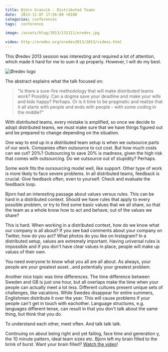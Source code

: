 ```yaml
---
title: Björn Granvik - Distributed Teams
date:  2013-11-07 17:56:00 +0100
categories: conferences
tags:  conference

image: /assets/blog/2013/131111/oredev.jpg

video: http://oredev.org/oredev2013/2013/videos.html
---
```


This Øredev 2013 session was interesting and required a lot of attention, which 
made it hard for me to sum it up properly. However, I will do my best.

![Øredev logo]({{page.image}})

The abstract explains what the talk focused on:

> "Is there a sure-fire methodology that will make distributed teams work? Possibly.
Can a dogma save your deadline and make your wife and kids happy? Perhaps. Or is
it time to be pragmatic and realize that it all starts with people and ends with
people - with some coding in the middle?"

With distributed teams, every mistake is amplified, so once we decide to adopt 
distributed teams, we must make sure that we have things figured out and be
prepared to change depending on the situation.

One way to end up in a distributed team setup is when we outsource parts of our
work. Companies often outsource to cut cost. But how much costs can we cut? 20%? 
Outsourcing to save 20% is madness, given the high risk that comes with outsourcing. 
Do we outsource out of stupidity? Perhaps.

Some work fits the oursourcing model well, like support. Other type of work is more
likely to face severe problems. In all distributed teams, feedback is crucial. Give
feedback often, even to yourself. Check and evaluate the feedback loop.

Bjorn had an interesting passage about values versus rules. This can be hard in a
distributed context. Should we have rules that apply to every possible problem, or
try to find some basic values that we all share, so that the team as a whole know
how to act and behave, out of the values we share?

This is hard. When working in a distributed context, how do we know what our company
is all about? If you see bad comments about your company on Twitter, how do you act? 
What photos do you like on Instagram? In a distributed setup, values are extremely
important. Having universal rules is impossible and if you don't have clear values in
place, people will make up values of their own.

You need everyone to know what you all are all about. As always, your people are
your greatest asset...and potentially your greatest problem.

Another nice topic was time differences. The time difference between Sweden and GB 
is just one hour, but all overlaps make the time when your people can actually meet
a lot less. Different cultures present unique sets of challenges, like vacations. 
While Swedes disappear for entire summers, Englishmen distribute it over the year. 
This will cause problems if your people can't get in touch with eachother. Language
structures, e.g. languages different tense, can result in that you don't talk about
the same thing, but think that you do.

To understand each other, meet often. And talk talk talk.

Continuing on about being right and yet failing, face time and generation y, the
10 minute pattern, ideal team sizes etc. Bjorn left my brain filled to the brink
of burst. Want your brain filled? [Watch the video]({{page.video}})!